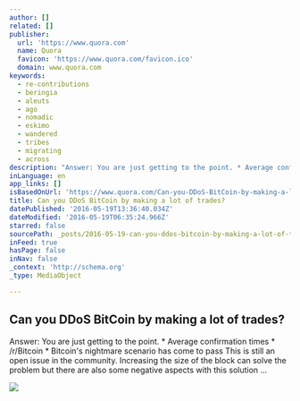 ```yaml
---
author: []
related: []
publisher:
  url: 'https://www.quora.com'
  name: Quora
  favicon: 'https://www.quora.com/favicon.ico'
  domain: www.quora.com
keywords:
  - re-contributions
  - beringia
  - aleuts
  - ago
  - nomadic
  - eskimo
  - wandered
  - tribes
  - migrating
  - across
description: "Answer: You are just getting to the point. * Average confirmation times * /r/Bitcoin * Bitcoin's nightmare scenario has come to pass This is still an open issue in the community. Increasing the size of the block can solve the problem but there are also some negative aspects with this solution ..."
inLanguage: en
app_links: []
isBasedOnUrl: 'https://www.quora.com/Can-you-DDoS-BitCoin-by-making-a-lot-of-trades'
title: Can you DDoS BitCoin by making a lot of trades?
datePublished: '2016-05-19T13:36:40.034Z'
dateModified: '2016-05-19T06:35:24.966Z'
starred: false
sourcePath: _posts/2016-05-19-can-you-ddos-bitcoin-by-making-a-lot-of-trades.md
inFeed: true
hasPage: false
inNav: false
_context: 'http://schema.org'
_type: MediaObject

---
```

<article style=""><h1>Can you DDoS BitCoin by making a lot of trades?</h1><p>Answer: You are just getting to the point. * Average confirmation times * /r/Bitcoin * Bitcoin's nightmare scenario has come to pass This is still an open issue in the community. Increasing the size of the block can solve the problem but there are also some negative aspects with this solution ...</p><img src="https://qsf.is.quoracdn.net/-images.new_grid.fb_share_default.pnge6dde9cfa6e03c43.png" /></article>